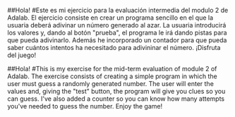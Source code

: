##Hola!
#Este es mi ejercicio para la evaluación intermedia del modulo 2 de Adalab.
El ejercicio consiste en crear un programa sencillo en el que la usuaria deberá adivinar un número generado al azar. 
La usuaria introducirá los valores y, dando al botón "prueba", el programa le irá dando pistas para que pueda adivinarlo.
Además he incorporado un contador para que pueda saber cuántos intentos ha necesitado para adivininar el número.
¡Disfruta del juego!

##Hola!
#This is my exercise for the mid-term evaluation of module 2 of Adalab.
The exercise consists of creating a simple program in which the user must guess a randomly generated number. 
The user will enter the values and, giving the "test" button, the program will give you clues so you can guess.
I've also added a counter so you can know how many attempts you've needed to guess the number.
Enjoy the game!


